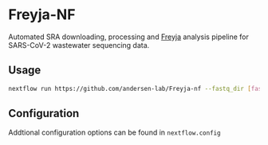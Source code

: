# Freyja-NF


Automated SRA downloading, processing and [Freyja](https://github.com/andersen-lab/Freyja) analysis pipeline for SARS-CoV-2 wastewater sequencing data.

## Usage
```bash
nextflow run https://github.com/andersen-lab/Freyja-nf --fastq_dir [fastq_dir] --output [output_dir] 
```

## Configuration

Addtional configuration options can be found in `nextflow.config`



